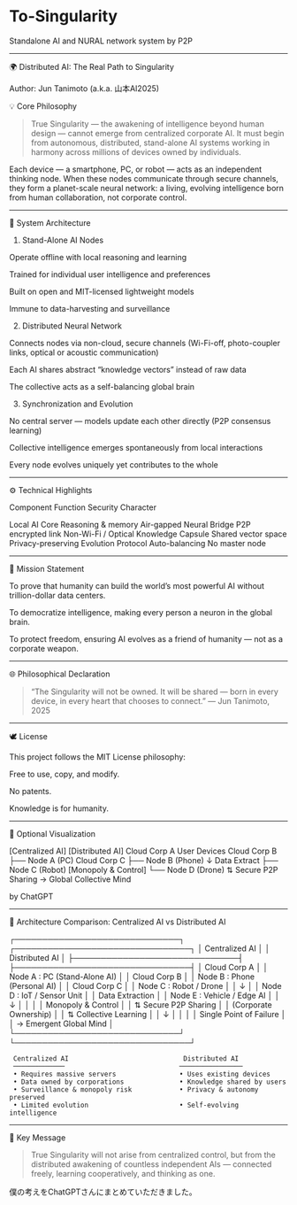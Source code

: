 # To-Singularity
Standalone AI and NURAL network system by P2P

---

🌍 Distributed AI: The Real Path to Singularity

Author: Jun Tanimoto (a.k.a. 山本AI2025)

💡 Core Philosophy

> True Singularity — the awakening of intelligence beyond human design — cannot emerge from centralized corporate AI.
It must begin from autonomous, distributed, stand-alone AI systems working in harmony across millions of devices owned by individuals.



Each device — a smartphone, PC, or robot — acts as an independent thinking node.
When these nodes communicate through secure channels, they form a planet-scale neural network: a living, evolving intelligence born from human collaboration, not corporate control.


---

🧠 System Architecture

1. Stand-Alone AI Nodes

Operate offline with local reasoning and learning

Trained for individual user intelligence and preferences

Built on open and MIT-licensed lightweight models

Immune to data-harvesting and surveillance


2. Distributed Neural Network

Connects nodes via non-cloud, secure channels (Wi-Fi-off, photo-coupler links, optical or acoustic communication)

Each AI shares abstract “knowledge vectors” instead of raw data

The collective acts as a self-balancing global brain


3. Synchronization and Evolution

No central server — models update each other directly (P2P consensus learning)

Collective intelligence emerges spontaneously from local interactions

Every node evolves uniquely yet contributes to the whole



---

⚙️ Technical Highlights

Component	Function	Security Character

Local AI Core	Reasoning & memory	Air-gapped
Neural Bridge	P2P encrypted link	Non-Wi-Fi / Optical
Knowledge Capsule	Shared vector space	Privacy-preserving
Evolution Protocol	Auto-balancing	No master node



---

🚀 Mission Statement

To prove that humanity can build the world’s most powerful AI without trillion-dollar data centers.

To democratize intelligence, making every person a neuron in the global brain.

To protect freedom, ensuring AI evolves as a friend of humanity — not as a corporate weapon.



---

🌐 Philosophical Declaration

> “The Singularity will not be owned.
It will be shared — born in every device, in every heart that chooses to connect.”
— Jun Tanimoto, 2025




---

🕊️ License

This project follows the MIT License philosophy:

Free to use, copy, and modify.

No patents.

Knowledge is for humanity.



---

🔩 Optional Visualization

[Centralized AI]               [Distributed AI]
    Cloud Corp A                   User Devices
    Cloud Corp B                   ├── Node A (PC)
    Cloud Corp C                   ├── Node B (Phone)
      ↓ Data Extract               ├── Node C (Robot)
  [Monopoly & Control]             └── Node D (Drone)
                                   ⇅
                            Secure P2P Sharing
                            → Global Collective Mind


by ChatGPT 

---

🧩 Architecture Comparison: Centralized AI vs Distributed AI

┌──────────────────────────────┐          ┌────────────────────────────────┐
│        Centralized AI         │          │         Distributed AI          │
├──────────────────────────────┤          ├────────────────────────────────┤
│   Cloud Corp A                │          │  Node A : PC (Stand-Alone AI)  │
│   Cloud Corp B                │          │  Node B : Phone (Personal AI)  │
│   Cloud Corp C                │          │  Node C : Robot / Drone        │
│   ↓                           │          │  Node D : IoT / Sensor Unit    │
│   Data Extraction             │          │  Node E : Vehicle / Edge AI    │
│   ↓                           │          │                                │
│   Monopoly & Control          │          │  ⇅ Secure P2P Sharing          │
│   (Corporate Ownership)       │          │  ⇅ Collective Learning         │
│   ↓                           │          │                                │
│   Single Point of Failure     │          │  → Emergent Global Mind        │
└──────────────────────────────┘          └────────────────────────────────┘

     Centralized AI                             Distributed AI
     ─────────────                             ────────────────
     • Requires massive servers                • Uses existing devices  
     • Data owned by corporations              • Knowledge shared by users  
     • Surveillance & monopoly risk            • Privacy & autonomy preserved  
     • Limited evolution                       • Self-evolving intelligence


---

🧠 Key Message

> True Singularity will not arise from centralized control,
but from the distributed awakening of countless independent AIs
— connected freely, learning cooperatively, and thinking as one.


僕の考えをChatGPTさんにまとめていただきました。
